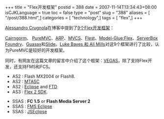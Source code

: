 +++
title = "Flex开发框架"
postid = 388
date = 2007-11-14T13:34:43+08:00
isCJKLanguage = true
toc = false
type = "post"
slug = "388"
aliases = [ "/post/388.html",]
categories = [ "technology",]
tags = [ "flex",]
+++


[Alessandro
Crugnola](http://www.sephiroth.it/)在博客中提到了[9个Flex开发框架](http://www.sephiroth.it/weblog/archives/2007/10/flex_frameworks.php)：

[Cairngorm](http://labs.adobe.com/wiki/index.php/Cairngorm)、
[PureMVC](http://www.puremvc.org/)、[ARP](http://osflash.org/projects/arp)、[MVCS](http://www.adobe.com/devnet/flex/articles/blueprint.html)、[Flest](http://code.google.com/p/flest/)、[Model-Glue:Flex](http://www.model-glue.com/flex.cfm)、[ServerBox
Foundry](http://www.servebox.com/foundry/doku.php)、[Guasax](http://www.guasax.com/)和[Slide](http://www.memorphic.com/news/)。[Luke
Bayes 和 Ali
Mills](http://patternpark.com/)对这9个框架进行了比较，认为PureMVC是较好的开发框架。

同时，有网友在这篇文章的留言中介绍了这个框架：[VEGAS](http://code.google.com/p/vegas/)，除了支持Flex开发，还支持FMS和FCS。

-   AS2 : Flash MX2004 or Flash8.
-   AS2 : [MTASC](http://www.mtasc.org/)
-   AS2 : [Eclipse](http://www.eclipse.org/) and
    [FTD](http://fdt.powerflasher.com/)
-   AS3 : [Flex 2 SDK](http://www.adobe.com/products/flex/sdk/).

<!-- -->

-   SSAS : **FC 1.5** or **Flash Media Server 2**
-   SSAS : [FMS Eclipse](http://fczone.com/eclipse/)
-   SSAS : [JSEclipse](http://labs.adobe.com/technologies/jseclipse/)

